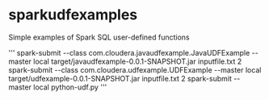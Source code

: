 # sparkudfexamples
Simple examples of Spark SQL user-defined functions

'''
spark-submit --class com.cloudera.javaudfexample.JavaUDFExample --master local target/javaudfexample-0.0.1-SNAPSHOT.jar inputfile.txt 2
spark-submit --class com.cloudera.udfexample.UDFExample         --master local target/udfexample-0.0.1-SNAPSHOT.jar     inputfile.txt 2
spark-submit                                                    --master local python-udf.py
'''
